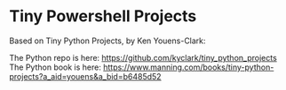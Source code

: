 # Tiny Powershell Projects
Based on Tiny Python Projects, by Ken Youens-Clark:

The Python repo is here: https://github.com/kyclark/tiny_python_projects
The Python book is here: https://www.manning.com/books/tiny-python-projects?a_aid=youens&a_bid=b6485d52

